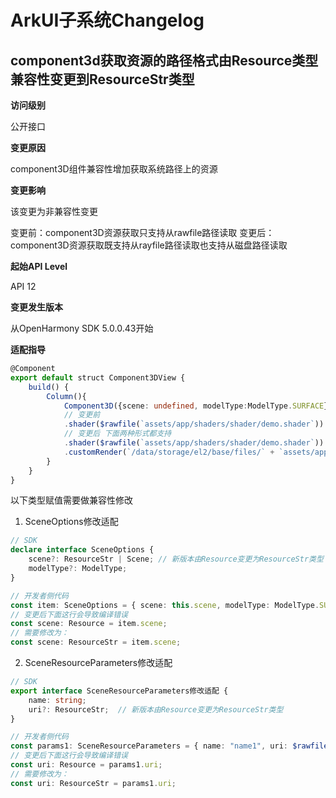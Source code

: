 # ArkUI子系统Changelog

## component3d获取资源的路径格式由Resource类型兼容性变更到ResourceStr类型

**访问级别**

公开接口

**变更原因**

component3D组件兼容性增加获取系统路径上的资源

**变更影响**

该变更为非兼容性变更

变更前：component3D资源获取只支持从rawfile路径读取
变更后：component3D资源获取既支持从rayfile路径读取也支持从磁盘路径读取

**起始API Level**

API 12

**变更发生版本**

从OpenHarmony SDK 5.0.0.43开始

**适配指导**

```ts
@Component
export default struct Component3DView {
    build() { 
        Column(){
            Component3D({scene: undefined, modelType:ModelType.SURFACE})
            // 变更前
            .shader($rawfile(`assets/app/shaders/shader/demo.shader`))
            // 变更后 下面两种形式都支持
            .shader($rawfile(`assets/app/shaders/shader/demo.shader`))
            .customRender(`/data/storage/el2/base/files/` + `assets/app/shaders/shader/demo.shader`)
        }
    }
}
```

以下类型赋值需要做兼容性修改

1. SceneOptions修改适配
```ts
// SDK
declare interface SceneOptions {
    scene?: ResourceStr | Scene; // 新版本由Resource变更为ResourceStr类型
    modelType?: ModelType;
}

// 开发者侧代码
const item: SceneOptions = { scene: this.scene, modelType: ModelType.SURFACE }
// 变更后下面这行会导致编译错误
const scene: Resource = item.scene;
// 需要修改为：
const scene: ResourceStr = item.scene;
```

2. SceneResourceParameters修改适配
```ts
// SDK
export interface SceneResourceParameters修改适配 {
    name: string;
    uri?: ResourceStr;  // 新版本由Resource变更为ResourceStr类型
}

// 开发者侧代码
const params1: SceneResourceParameters = { name: "name1", uri: $rawfile("default_path") }
// 变更后下面这行会导致编译错误
const uri: Resource = params1.uri;
// 需要修改为：
const uri: ResourceStr = params1.uri;
```
